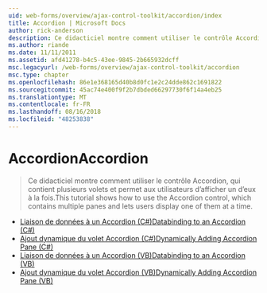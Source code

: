 ```yaml
---
uid: web-forms/overview/ajax-control-toolkit/accordion/index
title: Accordion | Microsoft Docs
author: rick-anderson
description: Ce didacticiel montre comment utiliser le contrôle Accordion, qui contient plusieurs volets et permet aux utilisateurs d’afficher un d’eux à la fois.
ms.author: riande
ms.date: 11/11/2011
ms.assetid: afd41278-b4c5-43ee-9845-2b665932dcff
msc.legacyurl: /web-forms/overview/ajax-control-toolkit/accordion
msc.type: chapter
ms.openlocfilehash: 86e1e368165d40b8d0fc1e2c24dde862c1691822
ms.sourcegitcommit: 45ac74e400f9f2b7dbded66297730f6f14a4eb25
ms.translationtype: MT
ms.contentlocale: fr-FR
ms.lasthandoff: 08/16/2018
ms.locfileid: "48253838"
---
```

<a name="accordion"></a><span data-ttu-id="27f0b-103">Accordion</span><span class="sxs-lookup"><span data-stu-id="27f0b-103">Accordion</span></span>
====================
> <span data-ttu-id="27f0b-104">Ce didacticiel montre comment utiliser le contrôle Accordion, qui contient plusieurs volets et permet aux utilisateurs d’afficher un d’eux à la fois.</span><span class="sxs-lookup"><span data-stu-id="27f0b-104">This tutorial shows how to use the Accordion control, which contains multiple panes and lets users display one of them at a time.</span></span>


- [<span data-ttu-id="27f0b-105">Liaison de données à un Accordion (C#)</span><span class="sxs-lookup"><span data-stu-id="27f0b-105">Databinding to an Accordion (C#)</span></span>](databinding-to-an-accordion-cs.md)
- [<span data-ttu-id="27f0b-106">Ajout dynamique du volet Accordion (C#)</span><span class="sxs-lookup"><span data-stu-id="27f0b-106">Dynamically Adding Accordion Pane (C#)</span></span>](dynamically-adding-an-accordion-pane-cs.md)
- [<span data-ttu-id="27f0b-107">Liaison de données à un Accordion (VB)</span><span class="sxs-lookup"><span data-stu-id="27f0b-107">Databinding to an Accordion (VB)</span></span>](databinding-to-an-accordion-vb.md)
- [<span data-ttu-id="27f0b-108">Ajout dynamique du volet Accordion (VB)</span><span class="sxs-lookup"><span data-stu-id="27f0b-108">Dynamically Adding Accordion Pane (VB)</span></span>](dynamically-adding-an-accordion-pane-vb.md)
